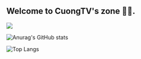 ## Welcome to CuongTV's zone 👋👋.

![](https://enlivit.com/assets/images/main_image.gif)

![Anurag's GitHub stats](https://github-readme-stats.vercel.app/api?username=cuonganh&show_icons=true)<br>

![Top Langs](https://github-readme-stats.vercel.app/api/top-langs/?username=cuonganh&layout=compact&langs_count=10)

<!--
**cuonganh/cuonganh** is a ✨ _special_ ✨ repository because its `README.md` (this file) appears on your GitHub profile.

Here are some ideas to get you started:

- 🔭 I’m currently working on ...
- 🌱 I’m currently learning ...
- 👯 I’m looking to collaborate on ...
- 🤔 I’m looking for help with ...
- 💬 Ask me about ...
- 📫 How to reach me: ...
- 😄 Pronouns: ...
- ⚡ Fun fact: ...
-->
